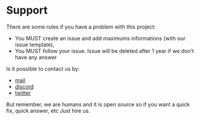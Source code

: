 # Support

There are some rules if you have a problem with this project:

- You MUST create an issue and add maximums informations (with our issue template),
- You MUST follow your issue. Issue will be deleted after 1 year if we don't have any answer

Is it possible to contact us by:

- [mail](mailto:project@bonjour.lepetitbloc.net)
- [discord](https://discordapp.com/invite/PhdnNnf)
- [twitter](https://twitter.com/lepetitbloc)

But remember, we are humans and it is open source so if you want a quick fix, quick answer, etc
Just hire us.
